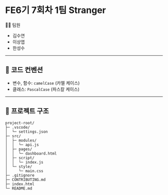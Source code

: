 # FE6기 7회차 1팀 Stranger

👨‍💻 팀원
- 김수연
- 이상엽
- 한성수

---

## 📌 코드 컨벤션

- 변수, 함수: `camelCase` (카멜 케이스)
- 클래스: `PascalCase` (파스칼 케이스)

---

## 📂 프로젝트 구조

```plaintext
project-root/
├─ .vscode/
│  └─ settings.json
├─ src/
│  ├─ modules/
│  │  └─ api.js
│  ├─ pages/
│  │  └─ dashboard.html
│  ├─ script/
│  │  └─ index.js
│  └─ style/
│     └─ main.css
├─ .gitignore
├─ CONTRIBUTING.md
├─ index.html
└─ README.md
